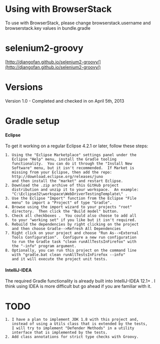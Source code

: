 Using with BrowserStack
======================
To use with BrowserStack, please change browserstack.username and browserstack.key values in bundle.gradle

selenium2-groovy
===============
[http://djangofan.github.io/selenium2-groovy/](http://djangofan.github.io/selenium2-groovy/)

Versions
===============
Version 1.0 - Completed and checked in on April 5th, 2013

Gradle setup
===============
#### Eclipse
To get it working on a regular Eclipse 4.2.1 or later, follow these steps:
 
    1. Using the "Eclipse Marketplace" settings panel under the 
       Eclipse "Help" menu, install the Gradle tooling 
       functionality.  You can do it through the "Install New
       Software" menu, but it isn't recommended.  If Market is
       missing from your Eclipse, then add the repo:
       http://download.eclipse.org/releases/juno
       and then install the "market" and restart Eclipse.
    2. Download the .zip archive of this GitHub project 
       distribution and unzip it to your workspace.  An example:
       "C:\Eclipse32\workspace\WebDriverTestingTemplate\" .
    3. Use the Eclipse "Import" function from the Eclipse "File
       menu" to import a "Project" of type "Gradle".
    4. Browse using the import wizard to your projects "root" 
       directory.  Then click the "Build model" button.
    5. Check all checkboxes .  You could also choose to add all 
       to your "working set" if you like but it isn't required.
    6. Rebuild the dependencies by right clicking on the project
       and then choose Gradle-->Refresh All Dependencies
    7. Right click on your project and choose "Run As-->External
       Tools Configuration".  Configure a new run configuration
       to run the Gradle task "clean runAllTestsInFirefox" with
       the "-info" program argument.
    8. Optionally, you can run this project on the command line
       with "gradle.bat clean runAllTestsInFirefox --info" 
       and it will execute the project unit tests.

#### IntelliJ-IDEA
The required Gradle functionality is already built into IntelliJ-IDEA 12.1+ .  I think using IDEA is more difficult
but go ahead if you are familiar with it. 


TODO
===============

    1. I have a plan to implement JDK 1.8 with this project and,
       instead of using a Utils class that is extended by the tests,
       I will try to implement "Defender Methods" in a utility
       interface that is implemented by the tests.
    2. Add class annotations for strict type checks with Groovy.
       
